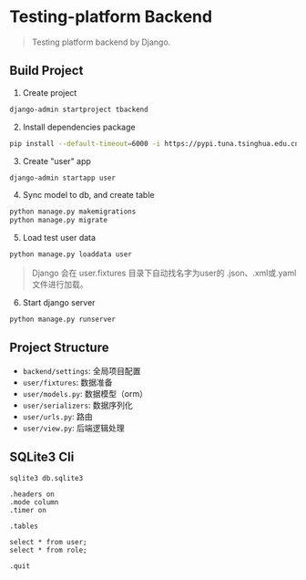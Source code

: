# Testing-platform Backend

> Testing platform backend by Django.

## Build Project

1. Create project

```sh
django-admin startproject tbackend
```

2. Install dependencies package

```sh
pip install --default-timeout=6000 -i https://pypi.tuna.tsinghua.edu.cn/simple -r requirements.txt
```

3. Create "user" app

```sh
django-admin startapp user
```

4. Sync model to db, and create table

```sh
python manage.py makemigrations
python manage.py migrate
```

5. Load test user data

```sh
python manage.py loaddata user
```

> Django 会在 user.fixtures 目录下自动找名字为user的 .json、.xml或.yaml 文件进行加载。

6. Start django server

```sh
python manage.py runserver
```

## Project Structure

- `backend/settings`: 全局项目配置
- `user/fixtures`: 数据准备
- `user/models.py`: 数据模型（orm）
- `user/serializers`: 数据序列化
- `user/urls.py`: 路由
- `user/view.py`: 后端逻辑处理

## SQLite3 Cli

```text
sqlite3 db.sqlite3

.headers on
.mode column
.timer on

.tables

select * from user;
select * from role;

.quit
```

